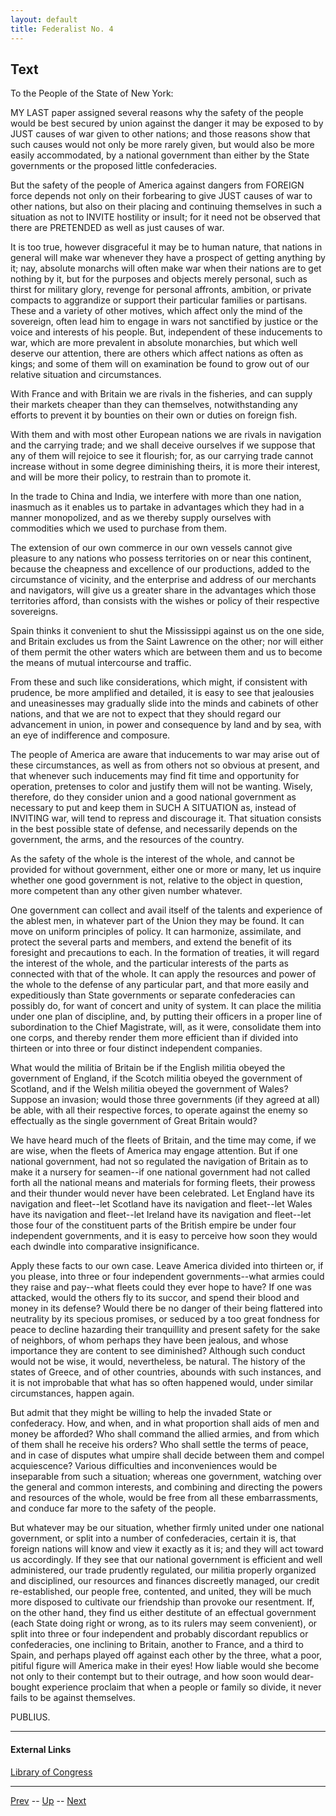 ```yaml
---
layout: default
title: Federalist No. 4
---
```


## Text

To the People of the State of New York:

MY LAST paper assigned several reasons why the safety of the people would be best secured by union against the danger it may be exposed to by JUST causes of war given to other nations; and those reasons show that such causes would not only be more rarely given, but would also be more easily accommodated, by a national government than either by the State governments or the proposed little confederacies.

But the safety of the people of America against dangers from FOREIGN force depends not only on their forbearing to give JUST causes of war to other nations, but also on their placing and continuing themselves in such a situation as not to INVITE hostility or insult; for it need not be observed that there are PRETENDED as well as just causes of war.

It is too true, however disgraceful it may be to human nature, that nations in general will make war whenever they have a prospect of getting anything by it; nay, absolute monarchs will often make war when their nations are to get nothing by it, but for the purposes and objects merely personal, such as thirst for military glory, revenge for personal affronts, ambition, or private compacts to aggrandize or support their particular families or partisans. These and a variety of other motives, which affect only the mind of the sovereign, often lead him to engage in wars not sanctified by justice or the voice and interests of his people. But, independent of these inducements to war, which are more prevalent in absolute monarchies, but which well deserve our attention, there are others which affect nations as often as kings; and some of them will on examination be found to grow out of our relative situation and circumstances.

With France and with Britain we are rivals in the fisheries, and can supply their markets cheaper than they can themselves, notwithstanding any efforts to prevent it by bounties on their own or duties on foreign fish.

With them and with most other European nations we are rivals in navigation and the carrying trade; and we shall deceive ourselves if we suppose that any of them will rejoice to see it flourish; for, as our carrying trade cannot increase without in some degree diminishing theirs, it is more their interest, and will be more their policy, to restrain than to promote it.

In the trade to China and India, we interfere with more than one nation, inasmuch as it enables us to partake in advantages which they had in a manner monopolized, and as we thereby supply ourselves with commodities which we used to purchase from them.

The extension of our own commerce in our own vessels cannot give pleasure to any nations who possess territories on or near this continent, because the cheapness and excellence of our productions, added to the circumstance of vicinity, and the enterprise and address of our merchants and navigators, will give us a greater share in the advantages which those territories afford, than consists with the wishes or policy of their respective sovereigns.

Spain thinks it convenient to shut the Mississippi against us on the one side, and Britain excludes us from the Saint Lawrence on the other; nor will either of them permit the other waters which are between them and us to become the means of mutual intercourse and traffic.

From these and such like considerations, which might, if consistent with prudence, be more amplified and detailed, it is easy to see that jealousies and uneasinesses may gradually slide into the minds and cabinets of other nations, and that we are not to expect that they should regard our advancement in union, in power and consequence by land and by sea, with an eye of indifference and composure.

The people of America are aware that inducements to war may arise out of these circumstances, as well as from others not so obvious at present, and that whenever such inducements may find fit time and opportunity for operation, pretenses to color and justify them will not be wanting. Wisely, therefore, do they consider union and a good national government as necessary to put and keep them in SUCH A SITUATION as, instead of INVITING war, will tend to repress and discourage it. That situation consists in the best possible state of defense, and necessarily depends on the government, the arms, and the resources of the country.

As the safety of the whole is the interest of the whole, and cannot be provided for without government, either one or more or many, let us inquire whether one good government is not, relative to the object in question, more competent than any other given number whatever.

One government can collect and avail itself of the talents and experience of the ablest men, in whatever part of the Union they may be found. It can move on uniform principles of policy. It can harmonize, assimilate, and protect the several parts and members, and extend the benefit of its foresight and precautions to each. In the formation of treaties, it will regard the interest of the whole, and the particular interests of the parts as connected with that of the whole. It can apply the resources and power of the whole to the defense of any particular part, and that more easily and expeditiously than State governments or separate confederacies can possibly do, for want of concert and unity of system. It can place the militia under one plan of discipline, and, by putting their officers in a proper line of subordination to the Chief Magistrate, will, as it were, consolidate them into one corps, and thereby render them more efficient than if divided into thirteen or into three or four distinct independent companies.

What would the militia of Britain be if the English militia obeyed the government of England, if the Scotch militia obeyed the government of Scotland, and if the Welsh militia obeyed the government of Wales? Suppose an invasion; would those three governments (if they agreed at all) be able, with all their respective forces, to operate against the enemy so effectually as the single government of Great Britain would?

We have heard much of the fleets of Britain, and the time may come, if we are wise, when the fleets of America may engage attention. But if one national government, had not so regulated the navigation of Britain as to make it a nursery for seamen--if one national government had not called forth all the national means and materials for forming fleets, their prowess and their thunder would never have been celebrated. Let England have its navigation and fleet--let Scotland have its navigation and fleet--let Wales have its navigation and fleet--let Ireland have its navigation and fleet--let those four of the constituent parts of the British empire be under four independent governments, and it is easy to perceive how soon they would each dwindle into comparative insignificance.

Apply these facts to our own case. Leave America divided into thirteen or, if you please, into three or four independent governments--what armies could they raise and pay--what fleets could they ever hope to have? If one was attacked, would the others fly to its succor, and spend their blood and money in its defense? Would there be no danger of their being flattered into neutrality by its specious promises, or seduced by a too great fondness for peace to decline hazarding their tranquillity and present safety for the sake of neighbors, of whom perhaps they have been jealous, and whose importance they are content to see diminished? Although such conduct would not be wise, it would, nevertheless, be natural. The history of the states of Greece, and of other countries, abounds with such instances, and it is not improbable that what has so often happened would, under similar circumstances, happen again.

But admit that they might be willing to help the invaded State or confederacy. How, and when, and in what proportion shall aids of men and money be afforded? Who shall command the allied armies, and from which of them shall he receive his orders? Who shall settle the terms of peace, and in case of disputes what umpire shall decide between them and compel acquiescence? Various difficulties and inconveniences would be inseparable from such a situation; whereas one government, watching over the general and common interests, and combining and directing the powers and resources of the whole, would be free from all these embarrassments, and conduce far more to the safety of the people.

But whatever may be our situation, whether firmly united under one national government, or split into a number of confederacies, certain it is, that foreign nations will know and view it exactly as it is; and they will act toward us accordingly. If they see that our national government is efficient and well administered, our trade prudently regulated, our militia properly organized and disciplined, our resources and finances discreetly managed, our credit re-established, our people free, contented, and united, they will be much more disposed to cultivate our friendship than provoke our resentment. If, on the other hand, they find us either destitute of an effectual government (each State doing right or wrong, as to its rulers may seem convenient), or split into three or four independent and probably discordant republics or confederacies, one inclining to Britain, another to France, and a third to Spain, and perhaps played off against each other by the three, what a poor, pitiful figure will America make in their eyes! How liable would she become not only to their contempt but to their outrage, and how soon would dear-bought experience proclaim that when a people or family so divide, it never fails to be against themselves.

PUBLIUS.

---
#### External Links
[Library of Congress]()

---

[Prev](3.md) -- [Up](README.md) -- [Next](5.md)
